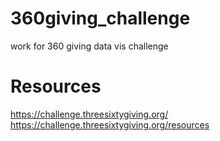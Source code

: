 # 360giving_challenge
work for 360 giving data vis challenge

# Resources
https://challenge.threesixtygiving.org/
https://challenge.threesixtygiving.org/resources
